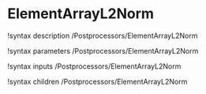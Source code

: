 # ElementArrayL2Norm

!syntax description /Postprocessors/ElementArrayL2Norm

!syntax parameters /Postprocessors/ElementArrayL2Norm

!syntax inputs /Postprocessors/ElementArrayL2Norm

!syntax children /Postprocessors/ElementArrayL2Norm
